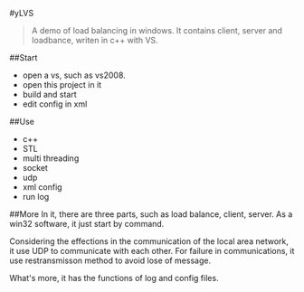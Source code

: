 #yLVS
>A demo of load balancing in windows.
>It contains client, server and loadbance, writen in c++ with VS.

##Start
*  open a vs, such as vs2008.
*  open this project in it
*  build and start
*  edit config in xml

##Use
*  c++
*  STL
*  multi threading
*  socket
*  udp
*  xml config
*  run log


##More
  In it, there are three parts, such as load balance, client, server. As a win32 software, it just start by command.

  Considering the effections in the communication of the local area network, it use UDP to communicate with each other. For failure in communications, it use restransmisson method to avoid lose of message.

  What's more, it has the functions of log and config files.

